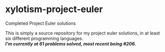 # xylotism-project-euler
Completed Project Euler solutions

This is simply a source repository for my project euler solutions, in at least six different programming languages.  
***I'm currently at 61 problems solved, most recent being #206.***
